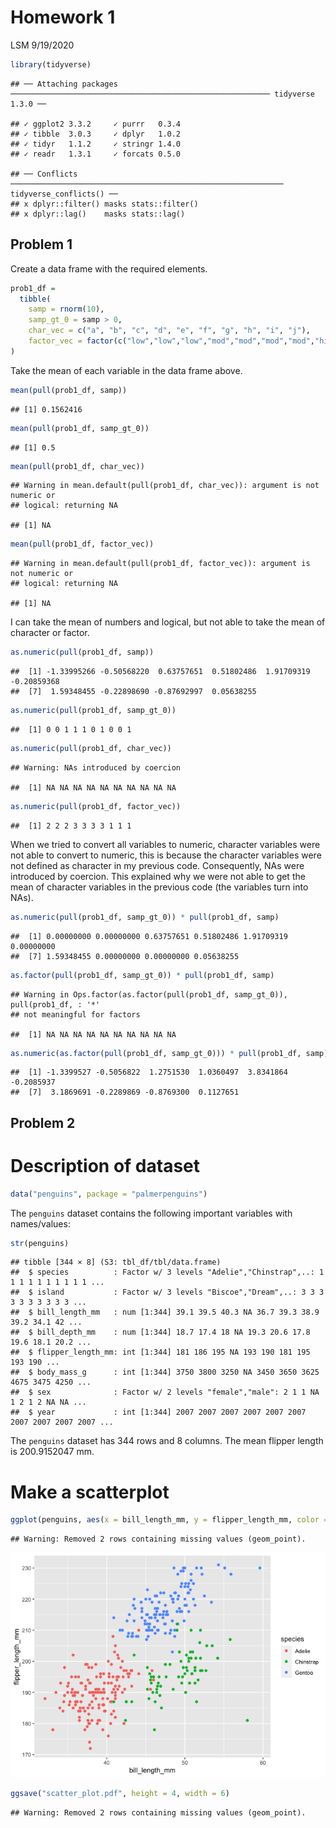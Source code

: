 Homework 1
================
LSM
9/19/2020

``` r
library(tidyverse)
```

    ## ── Attaching packages ────────────────────────────────────────────────────────── tidyverse 1.3.0 ──

    ## ✓ ggplot2 3.3.2     ✓ purrr   0.3.4
    ## ✓ tibble  3.0.3     ✓ dplyr   1.0.2
    ## ✓ tidyr   1.1.2     ✓ stringr 1.4.0
    ## ✓ readr   1.3.1     ✓ forcats 0.5.0

    ## ── Conflicts ───────────────────────────────────────────────────────────── tidyverse_conflicts() ──
    ## x dplyr::filter() masks stats::filter()
    ## x dplyr::lag()    masks stats::lag()

## Problem 1

Create a data frame with the required elements.

``` r
prob1_df = 
  tibble(
    samp = rnorm(10),
    samp_gt_0 = samp > 0,
    char_vec = c("a", "b", "c", "d", "e", "f", "g", "h", "i", "j"),
    factor_vec = factor(c("low","low","low","mod","mod","mod","mod","high","high","high"))
)
```

Take the mean of each variable in the data frame above.

``` r
mean(pull(prob1_df, samp))
```

    ## [1] 0.1562416

``` r
mean(pull(prob1_df, samp_gt_0))
```

    ## [1] 0.5

``` r
mean(pull(prob1_df, char_vec))
```

    ## Warning in mean.default(pull(prob1_df, char_vec)): argument is not numeric or
    ## logical: returning NA

    ## [1] NA

``` r
mean(pull(prob1_df, factor_vec))
```

    ## Warning in mean.default(pull(prob1_df, factor_vec)): argument is not numeric or
    ## logical: returning NA

    ## [1] NA

I can take the mean of numbers and logical, but not able to take the
mean of character or factor.

``` r
as.numeric(pull(prob1_df, samp))
```

    ##  [1] -1.33995266 -0.50568220  0.63757651  0.51802486  1.91709319 -0.20859368
    ##  [7]  1.59348455 -0.22898690 -0.87692997  0.05638255

``` r
as.numeric(pull(prob1_df, samp_gt_0))
```

    ##  [1] 0 0 1 1 1 0 1 0 0 1

``` r
as.numeric(pull(prob1_df, char_vec))
```

    ## Warning: NAs introduced by coercion

    ##  [1] NA NA NA NA NA NA NA NA NA NA

``` r
as.numeric(pull(prob1_df, factor_vec))
```

    ##  [1] 2 2 2 3 3 3 3 1 1 1

When we tried to convert all variables to numeric, character variables
were not able to convert to numeric, this is because the character
variables were not defined as character in my previous code.
Consequently, NAs were introduced by coercion. This explained why we
were not able to get the mean of character variables in the previous
code (the variables turn into NAs).

``` r
as.numeric(pull(prob1_df, samp_gt_0)) * pull(prob1_df, samp)
```

    ##  [1] 0.00000000 0.00000000 0.63757651 0.51802486 1.91709319 0.00000000
    ##  [7] 1.59348455 0.00000000 0.00000000 0.05638255

``` r
as.factor(pull(prob1_df, samp_gt_0)) * pull(prob1_df, samp)
```

    ## Warning in Ops.factor(as.factor(pull(prob1_df, samp_gt_0)), pull(prob1_df, : '*'
    ## not meaningful for factors

    ##  [1] NA NA NA NA NA NA NA NA NA NA

``` r
as.numeric(as.factor(pull(prob1_df, samp_gt_0))) * pull(prob1_df, samp)
```

    ##  [1] -1.3399527 -0.5056822  1.2751530  1.0360497  3.8341864 -0.2085937
    ##  [7]  3.1869691 -0.2289869 -0.8769300  0.1127651

## Problem 2

# Description of dataset

``` r
data("penguins", package = "palmerpenguins")
```

The `penguins` dataset contains the following important variables with
names/values:

``` r
str(penguins)
```

    ## tibble [344 × 8] (S3: tbl_df/tbl/data.frame)
    ##  $ species          : Factor w/ 3 levels "Adelie","Chinstrap",..: 1 1 1 1 1 1 1 1 1 1 ...
    ##  $ island           : Factor w/ 3 levels "Biscoe","Dream",..: 3 3 3 3 3 3 3 3 3 3 ...
    ##  $ bill_length_mm   : num [1:344] 39.1 39.5 40.3 NA 36.7 39.3 38.9 39.2 34.1 42 ...
    ##  $ bill_depth_mm    : num [1:344] 18.7 17.4 18 NA 19.3 20.6 17.8 19.6 18.1 20.2 ...
    ##  $ flipper_length_mm: int [1:344] 181 186 195 NA 193 190 181 195 193 190 ...
    ##  $ body_mass_g      : int [1:344] 3750 3800 3250 NA 3450 3650 3625 4675 3475 4250 ...
    ##  $ sex              : Factor w/ 2 levels "female","male": 2 1 1 NA 1 2 1 2 NA NA ...
    ##  $ year             : int [1:344] 2007 2007 2007 2007 2007 2007 2007 2007 2007 2007 ...

The `penguins` dataset has 344 rows and 8 columns. The mean flipper
length is 200.9152047 mm.

# Make a scatterplot

``` r
ggplot(penguins, aes(x = bill_length_mm, y = flipper_length_mm, color = species)) + geom_point()
```

    ## Warning: Removed 2 rows containing missing values (geom_point).

![](p8105_hw1_sl4658_files/figure-gfm/unnamed-chunk-5-1.png)<!-- -->

``` r
ggsave("scatter_plot.pdf", height = 4, width = 6)
```

    ## Warning: Removed 2 rows containing missing values (geom_point).
